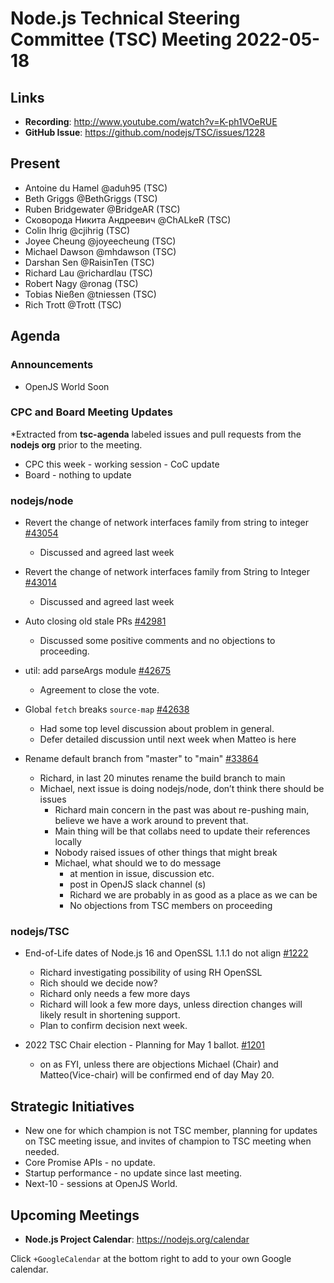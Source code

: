 # Node.js Technical Steering Committee (TSC) Meeting 2022-05-18

## Links

* **Recording**:  <http://www.youtube.com/watch?v=K-ph1VOeRUE>
* **GitHub Issue**: <https://github.com/nodejs/TSC/issues/1228>

## Present

* Antoine du Hamel @aduh95 (TSC)
* Beth Griggs @BethGriggs (TSC)
* Ruben Bridgewater @BridgeAR (TSC)
* Сковорода Никита Андреевич @ChALkeR (TSC)
* Colin Ihrig @cjihrig (TSC)
* Joyee Cheung @joyeecheung (TSC)
* Michael Dawson @mhdawson (TSC)
* Darshan Sen @RaisinTen (TSC)
* Richard Lau @richardlau (TSC)
* Robert Nagy @ronag (TSC)
* Tobias Nießen @tniessen (TSC)
* Rich Trott @Trott (TSC)

## Agenda

### Announcements

* OpenJS World Soon

### CPC and Board Meeting Updates

*Extracted from **tsc-agenda** labeled issues and pull requests from the **nodejs org** prior to the meeting.

* CPC this week - working session - CoC update
* Board - nothing to update

### nodejs/node

* Revert the change of network interfaces family from string to integer [#43054](https://github.com/nodejs/node/pull/43054)
  * Discussed and agreed last week

* Revert the change of network interfaces family from String to Integer [#43014](https://github.com/nodejs/node/issues/43014)
  * Discussed and agreed last week

* Auto closing old stale PRs [#42981](https://github.com/nodejs/node/issues/42981)
  * Discussed some positive comments and no objections to proceeding.

* util: add parseArgs module [#42675](https://github.com/nodejs/node/pull/42675)
  * Agreement to close the vote.

* Global `fetch` breaks `source-map` [#42638](https://github.com/nodejs/node/issues/42638)
  * Had some top level discussion about problem in general.
  * Defer detailed discussion until next week when Matteo is here

* Rename default branch from "master" to "main" [#33864](https://github.com/nodejs/node/issues/33864)
  * Richard, in last 20 minutes rename the build branch to main
  * Michael, next issue is doing nodejs/node, don’t think there should be issues
    * Richard main concern in the past was about re-pushing main, believe we have a work
      around to prevent that.
    * Main thing will be that collabs need to update their references locally
    * Nobody raised issues of other things that might break
    * Michael, what should we to do message
      * at mention in issue, discussion etc.
      * post in OpenJS slack channel (s)
      * Richard we are probably in as good as a place as we can be
      * No objections from TSC members on proceeding

### nodejs/TSC

* End-of-Life dates of Node.js 16 and OpenSSL 1.1.1 do not align [#1222](https://github.com/nodejs/TSC/issues/1222)
  * Richard investigating possibility of using RH OpenSSL
  * Rich should we decide now?
  * Richard only needs a few more days
  * Richard will look a few more days, unless direction changes will likely result in shortening
    support.
  * Plan to confirm decision next week.

* 2022 TSC Chair election - Planning for May 1 ballot. [#1201](https://github.com/nodejs/TSC/issues/1201)
  * on as FYI, unless there are objections Michael (Chair) and Matteo(Vice-chair) will be confirmed end of day May 20.

## Strategic Initiatives

* New one for which champion is not TSC member, planning for updates on TSC meeting issue, and invites of
  champion to TSC meeting when needed.
* Core Promise APIs - no update.
* Startup performance - no update since last meeting.
* Next-10 - sessions at OpenJS World.

## Upcoming Meetings

* **Node.js Project Calendar**: <https://nodejs.org/calendar>

Click `+GoogleCalendar` at the bottom right to add to your own Google calendar.
